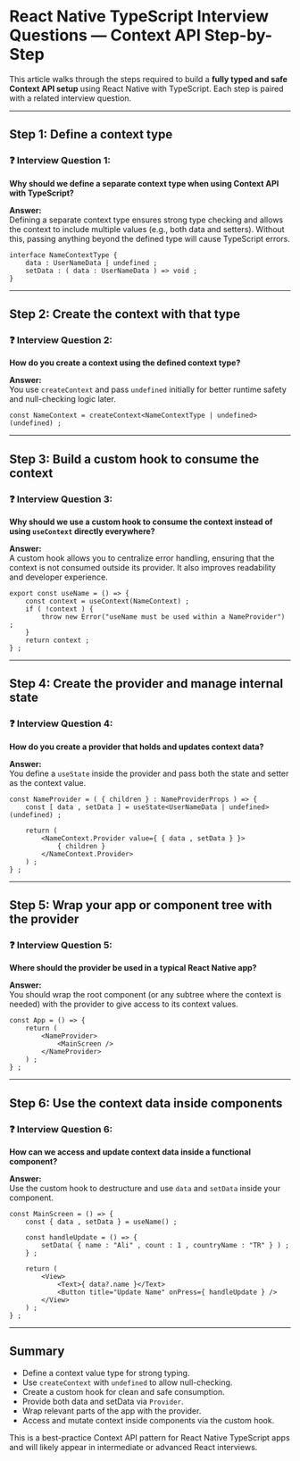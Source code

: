 # React Native TypeScript Interview Questions — Context API Step-by-Step

This article walks through the steps required to build a **fully typed and safe Context API setup** using React Native with TypeScript. Each step is paired with a related interview question.

---

## Step 1: Define a context type

### ❓ Interview Question 1:
**Why should we define a separate context type when using Context API with TypeScript?**

**Answer:**  
Defining a separate context type ensures strong type checking and allows the context to include multiple values (e.g., both data and setters). Without this, passing anything beyond the defined type will cause TypeScript errors.

```tsx
interface NameContextType {
    data : UserNameData | undefined ;
    setData : ( data : UserNameData ) => void ;
}
```

---

## Step 2: Create the context with that type

### ❓ Interview Question 2:
**How do you create a context using the defined context type?**

**Answer:**  
You use `createContext` and pass `undefined` initially for better runtime safety and null-checking logic later.

```tsx
const NameContext = createContext<NameContextType | undefined>(undefined) ;
```

---

## Step 3: Build a custom hook to consume the context

### ❓ Interview Question 3:
**Why should we use a custom hook to consume the context instead of using `useContext` directly everywhere?**

**Answer:**  
A custom hook allows you to centralize error handling, ensuring that the context is not consumed outside its provider. It also improves readability and developer experience.

```tsx
export const useName = () => {
    const context = useContext(NameContext) ;
    if ( !context ) {
        throw new Error("useName must be used within a NameProvider") ;
    }
    return context ;
} ;
```

---

## Step 4: Create the provider and manage internal state

### ❓ Interview Question 4:
**How do you create a provider that holds and updates context data?**

**Answer:**  
You define a `useState` inside the provider and pass both the state and setter as the context value.

```tsx
const NameProvider = ( { children } : NameProviderProps ) => {
    const [ data , setData ] = useState<UserNameData | undefined>(undefined) ;

    return (
        <NameContext.Provider value={ { data , setData } }>
            { children }
        </NameContext.Provider>
    ) ;
} ;
```

---

## Step 5: Wrap your app or component tree with the provider

### ❓ Interview Question 5:
**Where should the provider be used in a typical React Native app?**

**Answer:**  
You should wrap the root component (or any subtree where the context is needed) with the provider to give access to its context values.

```tsx
const App = () => {
    return (
        <NameProvider>
            <MainScreen />
        </NameProvider>
    ) ;
} ;
```

---

## Step 6: Use the context data inside components

### ❓ Interview Question 6:
**How can we access and update context data inside a functional component?**

**Answer:**  
Use the custom hook to destructure and use `data` and `setData` inside your component.

```tsx
const MainScreen = () => {
    const { data , setData } = useName() ;

    const handleUpdate = () => {
        setData( { name : "Ali" , count : 1 , countryName : "TR" } ) ;
    } ;

    return (
        <View>
            <Text>{ data?.name }</Text>
            <Button title="Update Name" onPress={ handleUpdate } />
        </View>
    ) ;
} ;
```

---

## Summary

- Define a context value type for strong typing.
- Use `createContext` with `undefined` to allow null-checking.
- Create a custom hook for clean and safe consumption.
- Provide both data and setData via `Provider`.
- Wrap relevant parts of the app with the provider.
- Access and mutate context inside components via the custom hook.

This is a best-practice Context API pattern for React Native TypeScript apps and will likely appear in intermediate or advanced React interviews.